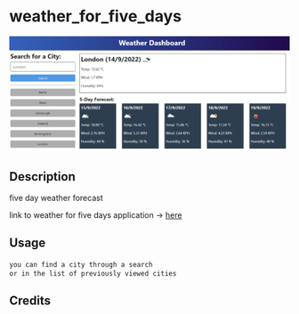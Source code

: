 # weather_for_five_days

![application screenshot](./assets/images/demo.png)

## Description
five day weather forecast

link to weather for five days application -> [here](https://khomych1004.github.io/weather_for_five_days/)

## Usage
```
you can find a city through a search
or in the list of previously viewed cities
```

## Credits
